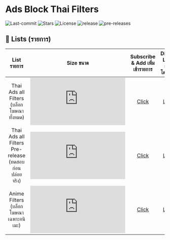 # Ads Block Thai Filters
![Last-commit](https://img.shields.io/github/last-commit/F1rstStr0ke/AdBlock-Thai-Filters?style=flat-square)
![Stars](https://img.shields.io/github/stars/F1rstStr0ke/AdBlock-Thai-Filters?style=flat-square)
![License](https://img.shields.io/github/license/F1rstStr0ke/AdBlock-Thai-Filters?style=flat-square)
![release](https://img.shields.io/github/v/release/F1rstStr0ke/AdBlock-Thai-Filters?style=flat-square)
![pre-releases](https://img.shields.io/github/v/release/F1rstStr0ke/AdBlock-Thai-Filters?include_prereleases&label=pre-releases&style=flat-square)

## :page_facing_up: Lists (รายการ)
List รายการ | Size ขนาด | Subscribe & Add เพิ่มเข้ารายการ | Direct Link ลิงก์โดยตรง | Releases
|:---------:|:-------:|:-------:|:--------:|:---------:|
Thai Ads all Filters (บล็อกโฆษณาทั้งหมด) | ![][Filter_Size_all] | [Click][Filter_Subscribe_all] | [Link][Direct_all] | ![][tag_all]
Thai Ads all Filters Pre-release (ทดสอบก่อนปล่อยจริง) | ![][Filter Size_Prerelease] | [Click][Filter_Subscribe_Prerelease] | [Link][Direct_Prerelease] | ![][Tag_Prerelease]
Anime Filters (บล็อกโฆษณาเฉพาะอนิเมะ) | ![][Filter_Size_Anime] | [Click][Filter_Subscribe_Anime] | [Link][Direct_Anime] |

[Filter_Subscribe_all]: https://subscribe.adblockplus.org/?location=https://raw.githubusercontent.com/F1rstStr0ke/adblock-thai-filters/master/filters.txt&title=AdsBlockThaiFilters
[Direct_all]: https://raw.githubusercontent.com/F1rstStr0ke/AdBlock-Thai-Filters/master/filters.txt
[Filter_Size_all]: https://img.shields.io/github/size/F1rstStr0ke/AdBlock-Thai-Filters/filters.txt?style=flat-square
[Tag_all]: https://img.shields.io/github/v/tag/F1rstStr0ke/AdBlock-Thai-Filters?label=&style=for-the-badge

[Filter_Subscribe_Anime]: https://subscribe.adblockplus.org/?location=https://raw.githubusercontent.com/F1rstStr0ke/adblock-thai-filters/master/anime.txt&title=AdsBlockThaiAnimeFilters
[Direct_Anime]: https://raw.githubusercontent.com/F1rstStr0ke/AdBlock-Thai-Filters/master/anime.txt
[Filter_Size_Anime]: https://img.shields.io/github/size/F1rstStr0ke/AdBlock-Thai-Filters/anime.txt?style=flat-square
[Tag_Anime]: https://img.shields.io/github/v/tag/F1rstStr0ke/AdBlock-Thai-Filters?label=%20Patch&style=for-the-badge

[Filter_Subscribe_Prerelease]: https://subscribe.adblockplus.org/?location=https://raw.githubusercontent.com/F1rstStr0ke/adblock-thai-filters/master/filters-pre-release.txt&title=AdsBlockThaiAnimeFilters
[Direct_Prerelease]: https://raw.githubusercontent.com/F1rstStr0ke/AdBlock-Thai-Filters/master/filters-pre-release.txt
[Filter Size_Prerelease]: https://img.shields.io/github/size/F1rstStr0ke/AdBlock-Thai-Filters/filters-pre-release.txt?style=flat-square
[Tag_Prerelease]: https://img.shields.io/github/v/release/F1rstStr0ke/AdBlock-Thai-Filters?include_prereleases&label=&style=flat-square
